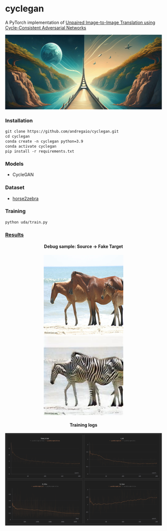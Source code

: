 # cyclegan
A PyTorch implementation of [Unpaired Image-to-Image Translation using Cycle-Consistent Adversarial Networks](https://arxiv.org/pdf/1703.10593)

<img src="assets/logo.jpg">

 
### Installation
```
git clone https://github.com/andregaio/cyclegan.git
cd cyclegan
conda create -n cyclegan python=3.9
conda activate cyclegan
pip install -r requirements.txt
```
### Models
 - CycleGAN

### Dataset
- [horse2zebra](https://www.kaggle.com/datasets/balraj98/horse2zebra-dataset)

### Training
```
python uda/train.py
```

### [Results](https://wandb.ai/andregaio/uda)
<div align="center">

#### Debug sample: Source -> Fake Target

<img src="assets/debug_source.jpg">
<img src="assets/debug_target.jpg">

#### Training logs
<img src="assets/chart.png">
</div>

